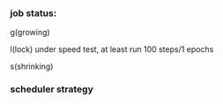 ### job status: 

g(growing)

l(lock) under speed test, at least run 100 steps/1 epochs

s(shrinking)

### scheduler strategy
